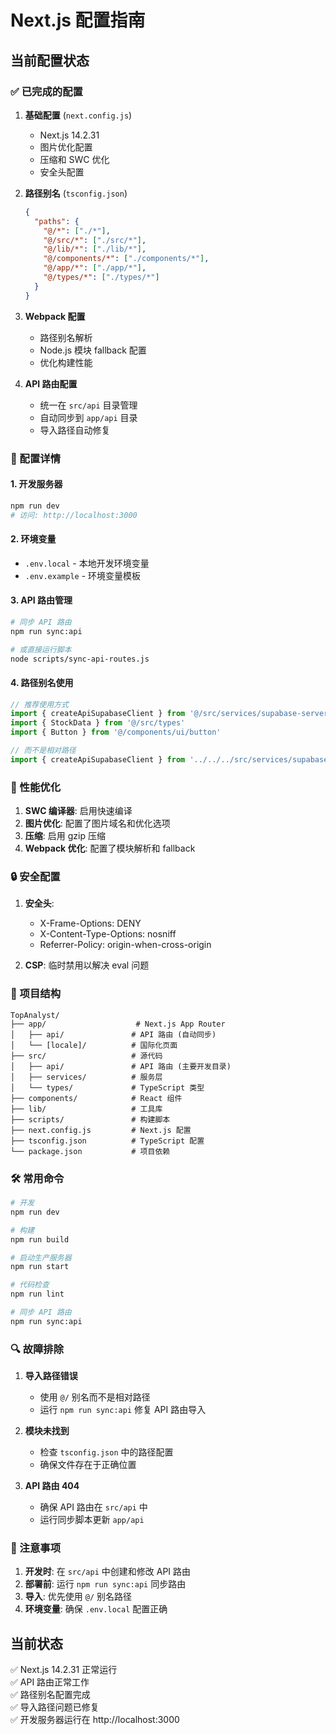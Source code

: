 # Next.js 配置指南

## 当前配置状态

### ✅ 已完成的配置

1. **基础配置** (`next.config.js`)
   - Next.js 14.2.31
   - 图片优化配置
   - 压缩和 SWC 优化
   - 安全头配置

2. **路径别名** (`tsconfig.json`)
   ```json
   {
     "paths": {
       "@/*": ["./*"],
       "@/src/*": ["./src/*"],
       "@/lib/*": ["./lib/*"],
       "@/components/*": ["./components/*"],
       "@/app/*": ["./app/*"],
       "@/types/*": ["./types/*"]
     }
   }
   ```

3. **Webpack 配置**
   - 路径别名解析
   - Node.js 模块 fallback 配置
   - 优化构建性能

4. **API 路由配置**
   - 统一在 `src/api` 目录管理
   - 自动同步到 `app/api` 目录
   - 导入路径自动修复

### 🔧 配置详情

#### 1. 开发服务器
```bash
npm run dev
# 访问: http://localhost:3000
```

#### 2. 环境变量
- `.env.local` - 本地开发环境变量
- `.env.example` - 环境变量模板

#### 3. API 路由管理
```bash
# 同步 API 路由
npm run sync:api

# 或直接运行脚本
node scripts/sync-api-routes.js
```

#### 4. 路径别名使用
```typescript
// 推荐使用方式
import { createApiSupabaseClient } from '@/src/services/supabase-server'
import { StockData } from '@/src/types'
import { Button } from '@/components/ui/button'

// 而不是相对路径
import { createApiSupabaseClient } from '../../../src/services/supabase-server'
```

### 🚀 性能优化

1. **SWC 编译器**: 启用快速编译
2. **图片优化**: 配置了图片域名和优化选项
3. **压缩**: 启用 gzip 压缩
4. **Webpack 优化**: 配置了模块解析和 fallback

### 🔒 安全配置

1. **安全头**:
   - X-Frame-Options: DENY
   - X-Content-Type-Options: nosniff
   - Referrer-Policy: origin-when-cross-origin

2. **CSP**: 临时禁用以解决 eval 问题

### 📁 项目结构

```
TopAnalyst/
├── app/                    # Next.js App Router
│   ├── api/               # API 路由 (自动同步)
│   └── [locale]/          # 国际化页面
├── src/                   # 源代码
│   ├── api/               # API 路由 (主要开发目录)
│   ├── services/          # 服务层
│   └── types/             # TypeScript 类型
├── components/            # React 组件
├── lib/                   # 工具库
├── scripts/               # 构建脚本
├── next.config.js         # Next.js 配置
├── tsconfig.json          # TypeScript 配置
└── package.json           # 项目依赖
```

### 🛠️ 常用命令

```bash
# 开发
npm run dev

# 构建
npm run build

# 启动生产服务器
npm run start

# 代码检查
npm run lint

# 同步 API 路由
npm run sync:api
```

### 🔍 故障排除

1. **导入路径错误**
   - 使用 `@/` 别名而不是相对路径
   - 运行 `npm run sync:api` 修复 API 路由导入

2. **模块未找到**
   - 检查 `tsconfig.json` 中的路径配置
   - 确保文件存在于正确位置

3. **API 路由 404**
   - 确保 API 路由在 `src/api` 中
   - 运行同步脚本更新 `app/api`

### 📝 注意事项

1. **开发时**: 在 `src/api` 中创建和修改 API 路由
2. **部署前**: 运行 `npm run sync:api` 同步路由
3. **导入**: 优先使用 `@/` 别名路径
4. **环境变量**: 确保 `.env.local` 配置正确

## 当前状态

✅ Next.js 14.2.31 正常运行  
✅ API 路由正常工作  
✅ 路径别名配置完成  
✅ 导入路径问题已修复  
✅ 开发服务器运行在 http://localhost:3000
